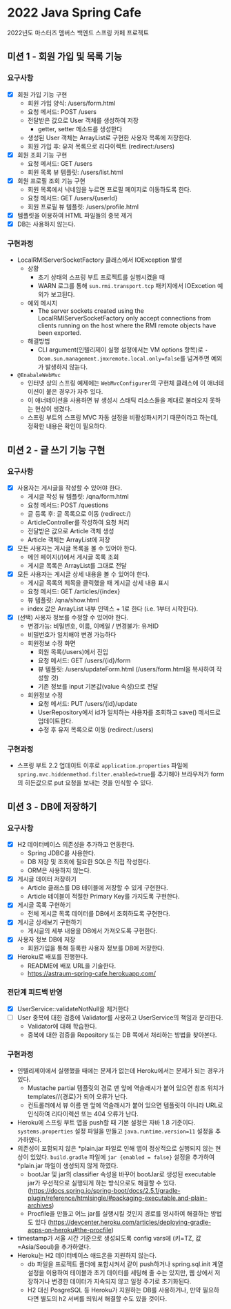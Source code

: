 # 2022 Java Spring Cafe

2022년도 마스터즈 멤버스 백엔드 스프링 카페 프로젝트

## 미션 1 - 회원 가입 및 목록 기능

### 요구사항

- [x] 회원 가입 기능 구현
  - 회원 가입 양식: /users/form.html
  - 요청 메서드: POST /users
  - 전달받은 값으로 User 객체를 생성하여 저장
    - getter, setter 메소드를 생성한다
  - 생성된 User 객체는 ArrayList로 구현한 사용자 목록에 저장한다.
  - 회원 가입 후: 유저 목록으로 리다이렉트 (redirect:/users)
- [x] 회원 조회 기능 구현
  - 요청 메서드: GET /users
  - 회원 목록 뷰 템플릿: /users/list.html
- [x] 회원 프로필 조회 기능 구현
  - 회원 목록에서 닉네임을 누르면 프로필 페이지로 이동하도록 한다. 
  - 요청 메서드: GET /users/{userId}
  - 회원 프로필 뷰 템플릿: /users/profile.html
- [x] 템플릿을 이용하여 HTML 파일들의 중복 제거
- [x] DB는 사용하지 않는다.

### 구현과정 

- LocalRMIServerSocketFactory 클래스에서 IOException 발생
  - 상황
    - 초기 상태의 스프링 부트 프로젝트를 실행시켰을 때
    - WARN 로그를 통해 `sun.rmi.transport.tcp` 패키지에서 IOExcetion 예외가 보고된다.
  - 예외 메시지 
    - The server sockets created using the LocalRMIServerSocketFactory only accept connections from clients running on the host where the RMI remote objects have been exported.
  - 해결방법
    - CLI argument(인텔리제이 실행 설정에서는 VM options 항목)로 `-Dcom.sun.management.jmxremote.local.only=false`를 넘겨주면 예외가 발생하지 않늗다.
- `@EnabaleWebMvc`
  - 인터넷 상의 스프링 예제에는 `WebMvcConfigurer`의 구현체 클래스에 이 애너테이션이 붙은 경우가 자주 있다. 
  - 이 애너테이션을 사용하면 뷰 생성시 스태틱 리소스들을 제대로 불러오지 못하는 현상이 생겼다. 
  - 스프링 부트의 스프링 MVC 자동 설정을 비활성화시키기 때문이라고 하는데, 정확한 내용은 확인이 필요하다.

## 미션 2 - 글 쓰기 기능 구현

### 요구사항

- [x] 사용자는 게시글을 작성할 수 있어야 한다.
  - 게시글 작성 뷰 템플릿: /qna/form.html
  - 요청 메서드: POST /questions
  - 글 등록 후: 글 목록으로 이동 (redirect:/)
  - ArticleController를 작성하여 요청 처리
  - 전달받은 값으로 Article 객체 생성
  - Article 객체는 ArrayList에 저장
- [x] 모든 사용자는 게시글 목록을 볼 수 있어야 한다.
  - 메인 페이지(/)에서 게시글 목록 조회
  - 게시글 목록은 ArrayList를 그대로 전달
- [x] 모든 사용자는 게시글 상세 내용을 볼 수 있어야 한다.
  - 게시글 목록의 제목을 클릭했을 때 게시글 상세 내용 표시
  - 요청 메서드: GET /articles/{index}
  - 뷰 템플릿: /qna/show.html
  - index 값은 ArrayList 내부 인덱스 + 1로 한다 (i.e. 1부터 시작한다).
- [x] (선택) 사용자 정보를 수정할 수 있어야 한다.
  - 변경가능: 비밀번호, 이름, 이메일 / 변경불가: 유저ID
  - 비밀번호가 일치해야 변경 가능하다
  - 회원정보 수정 화면
    - 회원 목록(/users)에서 진입
    - 요청 메서드: GET /users/{id}/form
    - 뷰 템플릿: /users/updateForm.html (/users/form.html을 복사하여 작성할 것)
    - 기존 정보를 input 기본값(value 속성)으로 전달
  - 회원정보 수정
    - 요청 메서드: PUT /users/{id}/update
    - UserRepository에서 id가 일치하는 사용자를 조회하고 save() 메서드로 업데이트한다.
    - 수정 후 유저 목록으로 이동 (redirect:/users)

### 구현과정 

- 스프링 부트 2.2 업데이트 이후로 `application.properties` 파일에 `spring.mvc.hiddenmethod.filter.enabled=true`를 추가해야 브라우저가 form의 히든값으로 put 요청을 보내는 것을 인식할 수 있다. 

## 미션 3 - DB에 저장하기

### 요구사항

- [x] H2 데이터베이스 의존성을 추가하고 연동한다.
  - Spring JDBC를 사용한다.
  - DB 저장 및 조회에 필요한 SQL은 직접 작성한다.
  - ORM은 사용하지 않는다.
- [x] 게시글 데이터 저장하기
  - Article 클래스를 DB 테이블에 저장할 수 있게 구현한다.
  - Article 테이블이 적절한 Primary Key를 가지도록 구현한다.
- [x] 게시글 목록 구현하기
  - 전체 게시글 목록 데이터를 DB에서 조회하도록 구현한다.
- [x] 게시글 상세보기 구현하기
  - 게시글의 세부 내용을 DB에서 가져오도록 구현한다.
- [x] 사용자 정보 DB에 저장
  - 회원가입을 통해 등록한 사용자 정보를 DB에 저장한다.
- [x] Heroku로 배포를 진행한다. 
  - README에 배포 URL을 기술한다.
  - https://astraum-spring-cafe.herokuapp.com/

### 전단계 피드백 반영

- [x] UserService::validateNotNull을 제거한다
- [ ] User 중복에 대한 검증에 Validator를 사용하고 UserService의 책임과 분리한다.
  - Validator에 대해 학습한다. 
  - 중복에 대한 검증을 Repository 또는 DB 쪽에서 처리하는 방법을 찾아본다. 

### 구현과정

- 인텔리제이에서 실행했을 때에는 문제가 없는데 Heroku에서는 문제가 되는 경우가 있다.
  - Mustache partial 템플릿의 경로 맨 앞에 역슬래시가 붙어 있으면 참조 위치가 templates//{경로}가 되어 오류가 난다. 
  - 컨트롤러에서 뷰 이름 맨 앞에 역슬래시가 붙어 있으면 템플릿이 아니라 URL로 인식하여 리다이렉션 또는 404 오류가 난다.
- Heroku에 스프링 부트 앱을 push할 때 기본 설정은 자바 1.8 기준이다. `systems.properties` 설정 파일을 만들고 `java.runtime.version=11` 설정을 추가하였다. 
- 의존성이 포함되지 않은 *plain.jar 파일로 인해 앱이 정상적으로 실행되지 않는 현상이 있었다. `build.gradle` 파일에 `jar {enabled = false}` 설정을 추가하여 *plain.jar 파일이 생성되지 않게 하였다.
  - bootJar 및 jar의 classifier 속성을 바꾸어 bootJar로 생성된 executable jar가 우선적으로 실행되게 하는 방식으로도 해결할 수 있다. (https://docs.spring.io/spring-boot/docs/2.5.1/gradle-plugin/reference/htmlsingle/#packaging-executable.and-plain-archives) 
  - Procfile을 만들고 어느 jar를 실행시킬 것인지 경로를 명시하여 해결하는 방법도 있다 (https://devcenter.heroku.com/articles/deploying-gradle-apps-on-heroku#the-procfile)
- timestamp가 서울 시간 기준으로 생성되도록 config vars에 (키=TZ, 값=Asia/Seoul)을 추가하였다.
- Heroku는 H2 데이터베이스 애드온을 지원하지 않는다. 
  - db 파일을 프로젝트 폴더에 포함시켜서 같이 push하거나 spring.sql.init 계열 설정을 이용하여 테이블과 초기 데이터를 세팅해 줄 수는 있지만, 웹 상에서 저장하거나 변경한 데이터가 지속되지 않고 일정 주기로 초기화된다.
  - H2 대신 PosgreSQL 등 Heroku가 지원하는 DB를 사용하거나, 만약 필요하다면 별도의 h2 서버를 띄워서 해결할 수도 있을 것이다.
